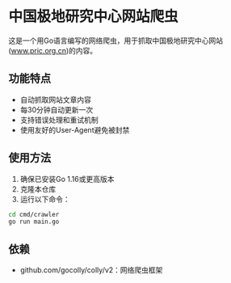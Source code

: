 # 中国极地研究中心网站爬虫

这是一个用Go语言编写的网络爬虫，用于抓取中国极地研究中心网站(www.pric.org.cn)的内容。

## 功能特点

- 自动抓取网站文章内容
- 每30分钟自动更新一次
- 支持错误处理和重试机制
- 使用友好的User-Agent避免被封禁

## 使用方法

1. 确保已安装Go 1.16或更高版本
2. 克隆本仓库
3. 运行以下命令：

```bash
cd cmd/crawler
go run main.go
```

## 依赖

- github.com/gocolly/colly/v2：网络爬虫框架

